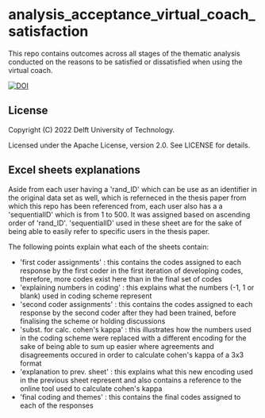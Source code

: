 # analysis_acceptance_virtual_coach_satisfaction
This repo contains outcomes across all stages of the thematic analysis conducted on the reasons to be satisfied or dissatisfied when using the virtual coach.

[![DOI](https://zenodo.org/badge/DOI/10.5281/zenodo.6619354.svg)](https://doi.org/10.5281/zenodo.6619354)

## License

Copyright (C) 2022 Delft University of Technology.

Licensed under the Apache License, version 2.0. See LICENSE for details. 

## Excel sheets explanations
Aside from each user having a 'rand_ID' which can be use as an identifier in the original data set as well, which is referneced in the thesis paper from which this repo has been referenced from, each user also has a a 'sequentialID' which is from 1 to 500. It was assigned based on ascending order of 'rand_ID'. 'sequentialID' used in these sheet are for the sake of being able to easily refer to specific users in the thesis paper.

The following points explain what each of the sheets contain:

* 'first coder assignments' : this contains the codes assigned to each response by the first coder in the first iteration of developing codes, therefore, more codes exist here than in the final set of codes
* 'explaining numbers in coding' : this explains what the numbers (-1, 1 or blank) used in coding scheme represent
* 'second coder assignments' : this contains the codes assigned to each response by the second coder after they had been trained, before finalising the scheme or holding discussions
* 'subst. for calc. cohen's kappa' : this illustrates how the numbers used in the coding scheme were replaced with a different encoding for the sake of being able to sum up easier where agreements and disagreements occured in order to calculate cohen's kappa of a 3x3 format
* 'explanation to prev. sheet' : this explains what this new encoding used in the previous sheet represent and also contains a reference to the online tool used to calculate cohen's kappa
* 'final coding and themes' : this contains the final codes assigned to each of the responses
